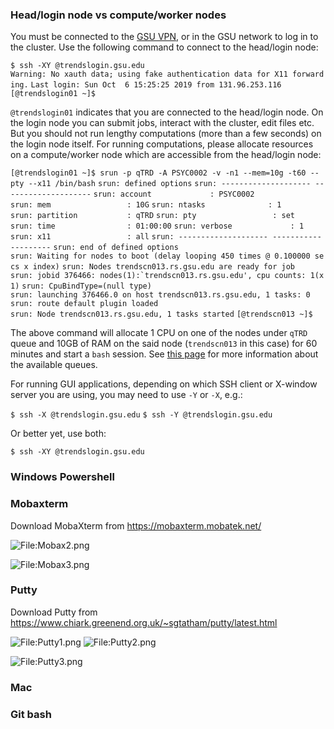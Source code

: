 ### Head/login node vs compute/worker nodes

You must be connected to the [GSU VPN](Configure_VPN "wikilink"), or in
the GSU network to log in to the cluster. Use the following command to
connect to the head/login node:

`$ ssh -XY `<campusID>`@trendslogin.gsu.edu`
`Warning: No xauth data; using fake authentication data for X11 forwarding.`
`Last login: Sun Oct  6 15:25:25 2019 from 131.96.253.116`
`[`<campusID>`@trendslogin01 ~]$`

`@trendslogin01` indicates that you are connected to the head/login
node. On the login node you can submit jobs, interact with the cluster,
edit files etc. But you should not run lengthy computations (more than a
few seconds) on the login node itself. For running computations, please
allocate resources on a compute/worker node which are accessible from
the head/login node:

`[`<campusID>`@trendslogin01 ~]$ srun -p qTRD -A PSYC0002 -v -n1 --mem=10g -t60 --pty --x11 /bin/bash`
`srun: defined options`
`srun: -------------------- --------------------`
`srun: account             : PSYC0002`
`srun: mem                 : 10G`
`srun: ntasks              : 1`
`srun: partition           : qTRD`
`srun: pty                 : set`
`srun: time                : 01:00:00`
`srun: verbose             : 1`
`srun: x11                 : all`
`srun: -------------------- --------------------`
`srun: end of defined options`
`srun: Waiting for nodes to boot (delay looping 450 times @ 0.100000 secs x index)`
`srun: Nodes trendscn013.rs.gsu.edu are ready for job`
`` srun: jobid 376466: nodes(1):`trendscn013.rs.gsu.edu', cpu counts: 1(x1) ``
`srun: CpuBindType=(null type)`
`srun: launching 376466.0 on host trendscn013.rs.gsu.edu, 1 tasks: 0`
`srun: route default plugin loaded`
`srun: Node trendscn013.rs.gsu.edu, 1 tasks started`
`[`<campusID>`@trendscn013 ~]$`

The above command will allocate 1 CPU on one of the nodes under `qTRD`
queue and 10GB of RAM on the said node (`trendscn013` in this case) for
60 minutes and start a `bash` session. See [this
page](Cluster_queue_information "wikilink") for more information about
the available queues.

For running GUI applications, depending on which SSH client or X-window
server you are using, you may need to use `-Y` or `-X`, e.g.:

`$ ssh -X `<campusID>`@trendslogin.gsu.edu`
`$ ssh -Y `<campusID>`@trendslogin.gsu.edu`

Or better yet, use both:

`$ ssh -XY `<campusID>`@trendslogin.gsu.edu`

### Windows Powershell

### Mobaxterm

Download MobaXterm from <https://mobaxterm.mobatek.net/>

![<File:Mobax2.png>](Mobax2.png "File:Mobax2.png")

![<File:Mobax3.png>](Mobax3.png "File:Mobax3.png")

### Putty

Download Putty from
<https://www.chiark.greenend.org.uk/~sgtatham/putty/latest.html>

![<File:Putty1.png>](Putty1.png "fig:File:Putty1.png")
![<File:Putty2.png>](Putty2.png "fig:File:Putty2.png")

![<File:Putty3.png>](Putty3.png "File:Putty3.png")

### Mac

### Git bash